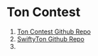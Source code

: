 # Ton Contest

1. [Ton Contest Github Repo](https://github.com/ton-community/wallet-contest)
2. [SwiftyTon Github Repo](https://github.com/labraburn/SwiftyTON)
3. 
